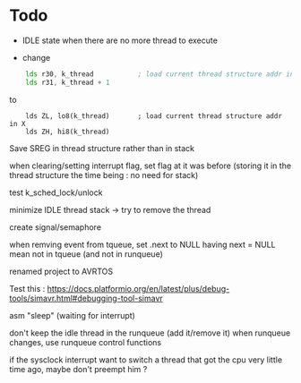 
# Todo

- IDLE state when there are no more thread to execute

- change 
```asm
    lds r30, k_thread           ; load current thread structure addr in X
    lds r31, k_thread + 1
```
to
```
    lds ZL, lo8(k_thread)       ; load current thread structure addr in X
    lds ZH, hi8(k_thread)
```

Save SREG in thread structure rather than in stack

when clearing/setting interrupt flag, set flag at it was before (storing it in the thread structure the time being : no need for stack)

test k_sched_lock/unlock

minimize IDLE thread stack -> try to remove the thread

create signal/semaphore

when remving event from tqueue, set .next to NULL 
having next = NULL mean not in tqueue (and not in runqueue)

renamed project to AVRTOS

Test this : https://docs.platformio.org/en/latest/plus/debug-tools/simavr.html#debugging-tool-simavr

asm "sleep" (waiting for interrupt)

 don't keep the idle thread in the runqueue (add it/remove it) when runqueue changes, use runqueue control functions

 if the sysclock interrupt want to switch a thread that got the cpu very little time ago, maybe don't preempt him ?